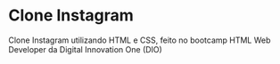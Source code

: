# Clone Instagram
Clone Instagram utilizando HTML e CSS, feito no bootcamp HTML Web Developer da Digital Innovation One (DIO)